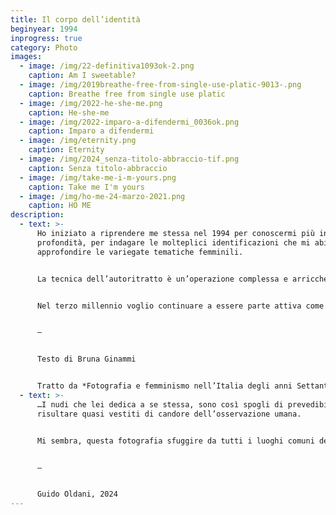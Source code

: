 ```yaml
---
title: Il corpo dell’identità
beginyear: 1994
inprogress: true
category: Photo
images:
  - image: /img/22-definitiva1093ok-2.png
    caption: Am I sweetable?
  - image: /img/2019breathe-free-from-single-use-platic-9013-.png
    caption: Breathe free from single use platic
  - image: /img/2022-he-she-me.png
    caption: He-she-me
  - image: /img/2022-imparo-a-difendermi_0036ok.png
    caption: Imparo a difendermi
  - image: /img/eternity.png
    caption: Eternity
  - image: /img/2024_senza-titolo-abbraccio-tif.png
    caption: Senza titolo-abbraccio
  - image: /img/take-me-i-m-yours.png
    caption: Take me I'm yours
  - image: /img/ho-me-24-marzo-2021.png
    caption: HO ME
description:
  - text: >-
      Ho iniziato a riprendere me stessa nel 1994 per conoscermi più in
      profondità, per indagare le molteplici identificazioni che mi abitano e
      approfondire le variegate tematiche femminili.


      La tecnica dell’autoritratto è un’operazione complessa e arricchente, mi permette di calarmi totalmente nella scena che voglio rappresentare, nella frazione di uno scatto mi ritrovo ad essere regista, attrice e spettatrice consentendomi di ampliare gli orizzonti della mia comprensione.


      Nel terzo millennio voglio continuare a essere parte attiva come fotografa perché come dice Donata Pizzi “la fotografia della donna è femminista perché il personale è politico.


      —


      Testo di Bruna Ginammi


      Tratto da *Fotografia e femminismo nell’Italia degli anni Settanta: Rispecchiamento, indagine critica e testimonianza*, a cura di Cristina Casero, pag.156-157, postmedia.book, Milano 2021, ISBN-9788874903023
  - text: >-
      …I nudi che lei dedica a se stessa, sono così spogli di prevedibilità da
      risultare quasi vestiti di candore dell’osservazione umana.


      Mi sembra, questa fotografia sfuggire da tutti i luoghi comuni del retorico o erotico del nudo, per approdare a una neosemplicità. Al tempo del nudo turistico lei sa trovare una rappresentazione così spoglia da raggiungere il proprio linguaggio.


      —


      Guido Oldani, 2024
---
```

